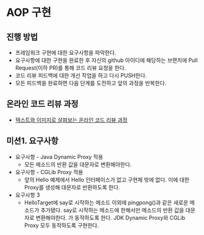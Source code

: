 # AOP 구현
## 진행 방법
* 프레임워크 구현에 대한 요구사항을 파악한다.
* 요구사항에 대한 구현을 완료한 후 자신의 github 아이디에 해당하는 브랜치에 Pull Request(이하 PR)를 통해 코드 리뷰 요청을 한다.
* 코드 리뷰 피드백에 대한 개선 작업을 하고 다시 PUSH한다.
* 모든 피드백을 완료하면 다음 단계를 도전하고 앞의 과정을 반복한다.

## 온라인 코드 리뷰 과정
* [텍스트와 이미지로 살펴보는 온라인 코드 리뷰 과정](https://github.com/next-step/nextstep-docs/tree/master/codereview)


## 미션1. 요구사항 

- 요구사항 - Java Dynamic Proxy 적용
  - 모든 메소드의 반환 값을 대문자로 변환해야한다.
- 요구사항 - CGLib Proxy 적용
  - 앞의 Hello 예제에서 Hello 인터페이스가 없고 구현체 밖에 없다. 이에 대한 Proxy를 생성해 대문자로 반환하도록 한다.
- 요구사항 3
  - HelloTarget에 say로 시작하는 메소드 이외에 pingpong()과 같은 새로운 메소드가 추가됐다.
    say로 시작하는 메소드에 한해서만 메소드의 반환 값을 대문자로 변환해야한다. 가 동작하도록 한다.
    JDK Dynamic Proxy와 CGLib Proxy 모두 동작하도록 구현한다.